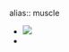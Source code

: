 alias:: muscle

- ![](https://peach-geographical-bat-397.mypinata.cloud/ipfs/QmfBkMM51F5S55peAGHwiXYKeUpeaxQqzwpe1YGzNhaCAX)
-